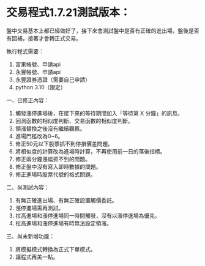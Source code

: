 # 交易程式1.7.21測試版本：
盤中交易基本上都已經做好了，接下來會測試盤中是否有正確的進出場，盤後是否有回補，接著才會轉正式交易。

執行程式需要：
1. 富果帳號、申請api
2. 永豐帳號、申請api
3. 永豐證券憑證（需要自己申請）
4. python 3.10（限定）

一、已修正內容：
1. 觸發漲停進場後，在接下來的等待期間加入「等待第 X 分鐘」的訊息。
2. 回測函數的相似度判斷、交易函數的相似度判斷。
3. 領漲替換之後沒有繼續觀察。
4. 進場門檻改為0~6。
5. 修正50元以下股票抓不到停損價差問題。
6. 將相似度的計算改為進場時計算，不再使用前一日的落後指標。
7. 修正兩分鐘漲幅抓不到的問題。
8. 修正盤中沒有寫入即時數據的問題。
9. 修正進場時股票代號的格式問題。


二、尚測試內容：
1. 有無正確進出場、有無正確設置觸價委託。
2. 漲停進場需再測試。
3. 拉高進場和漲停進場同一時間觸發，沒有以漲停進場為優先。
4. 拉高進場和漲停進場有時無法設定領漲。

三、尚未新增功能：
1. 將模擬模式轉換為正式下單模式。
2. 讓程式再美一點。
